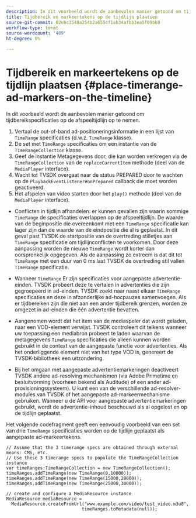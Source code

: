 ```yaml
---
description: In dit voorbeeld wordt de aanbevolen manier getoond om tijdbereikspecificaties op de afspeeltijdlijn op te nemen.
title: Tijdbereik en markeertekens op de tijdlijn plaatsen
source-git-commit: 02ebc3548a254b2a6554f1ab34afbb3ea5f09bb8
workflow-type: tm+mt
source-wordcount: '409'
ht-degree: 0%

---
```


# Tijdbereik en markeertekens op de tijdlijn plaatsen {#place-timerange-ad-markers-on-the-timeline}

In dit voorbeeld wordt de aanbevolen manier getoond om tijdbereikspecificaties op de afspeeltijdlijn op te nemen.

1. Vertaal de out-of-band ad-positioneringsinformatie in een lijst van `TimeRange` specificaties (d.w.z. `TimeRange` klasse).
1. De set met `TimeRange` specificaties om een instantie van de `TimeRangeCollection` klasse.
1. Geef de instantie Metagegevens door, die kan worden verkregen via de `TimeRangeCollection` van de `replaceCurrentItem` methode (deel van de `MediaPlayer` interface).
1. Wacht tot TVSDK overgaat naar de status PREPARED door te wachten op de `PlaybackEventListener#onPrepared` callback die moet worden geactiveerd.
1. Het afspelen van video starten door het `play()` methode (deel van de `MediaPlayer` interface).

* Conflicten in tijdlijn afhandelen: er kunnen gevallen zijn waarin sommige `TimeRange` de specificaties overlappen op de afspeeltijdlijn. De waarde van de beginpositie die overeenkomt met een `TimeRange` specificatie kan lager zijn dan de waarde van de eindpositie die al is geplaatst. In dit geval past TVSDK de startpositie van de overtreding stilletjes aan `TimeRange` specificatie om tijdlijnconflicten te voorkomen. Door deze aanpassing worden de nieuwe `TimeRange` wordt korter dan oorspronkelijk opgegeven. Als de aanpassing zo extreem is dat dit tot `TimeRange` met een duur van 0 ms laat TVSDK de overtreding stil vallen `TimeRange` specificatie.

* Wanneer `TimeRange` Er zijn specificaties voor aangepaste advertentie-einden. TVSDK probeert deze te vertalen in advertenties die zijn gegroepeerd in ad-einden. TVSDK zoekt naar naast elkaar `TimeRange` specificaties en deze in afzonderlijke ad-hocpauzes samenvoegen. Als er tijdbereiken zijn die niet aan een ander tijdbereik grenzen, worden ze omgezet in ad-einden die één advertentie bevatten.

* Aangenomen wordt dat het item van de mediaspeler dat wordt geladen, naar een VOD-element verwijst. TVSDK controleert dit telkens wanneer uw toepassing een mediabron probeert te laden waarvan de metagegevens `TimeRange` specificaties die alleen kunnen worden gebruikt in de context van de aangepaste functie voor advertenties. Als het onderliggende element niet van het type VOD is, genereert de TVSDK-bibliotheek een uitzondering.

* Bij het omgaan met aangepaste advertentiemarkeringen deactiveert TVSDK andere ad-resolving mechanismen (via Adobe Primetime en besluitvorming (voorheen bekend als Auditude) of een ander ad-provisioningssysteem). U kunt een van de verschillende ad-resolver-modules van TVSDK of het aangepaste ad-markeermechanisme gebruiken. Wanneer u de API voor aangepaste advertentiemarkeringen gebruikt, wordt de advertentie-inhoud beschouwd als al opgelost en op de tijdlijn geplaatst.

<!--<a id="example_639BD1B66CE74F3DB65ED06CAD23EB09"></a>-->

Het volgende codefragment geeft een eenvoudig voorbeeld van een set van drie `TimeRange` specificaties worden op de tijdlijn geplaatst als aangepaste ad-markeertekens.

```
// Assume that the 3 timerange specs are obtained through external means: CMS, etc. 
// Use these 3 timerange specs to populate the TimeRangeCollection instance 
var timeRanges:TimeRangeCollection = new TimeRangeCollection(); 
timeRanges.addTimeRange(new TimeRange(0,10000)); 
timeRanges.addTimeRange(new TimeRange(15000,20000)); 
timeRanges.addTimeRange(new TimeRange(25000,30000)); 
  
// create and configure a MediaResource instance 
MediaResource mediaResource =  
  MediaResource.createFromUrl("www.example.com/video/test_video.m3u8",  
                             timeRanges.toMetadata(null));
```
